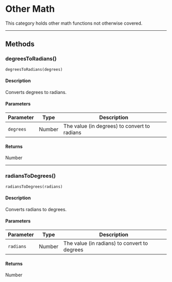 # Other Math

This category holds other math functions not otherwise covered.

---

## Methods

### degreesToRadians()

`degreesToRadians(degrees)`

#### Description

Converts degrees to radians.

#### Parameters

| Parameter |  Type  |                 Description                  |
| --------- | ------ | -------------------------------------------- |
| `degrees` | Number | The value (in degrees) to convert to radians |

#### Returns

Number

---

### radiansToDegrees()

`radiansToDegrees(radians)`

#### Description

Converts radians to degrees.

#### Parameters

| Parameter |  Type  |                 Description                  |
| --------- | ------ | -------------------------------------------- |
| `radians` | Number | The value (in radians) to convert to degrees |

#### Returns

Number
